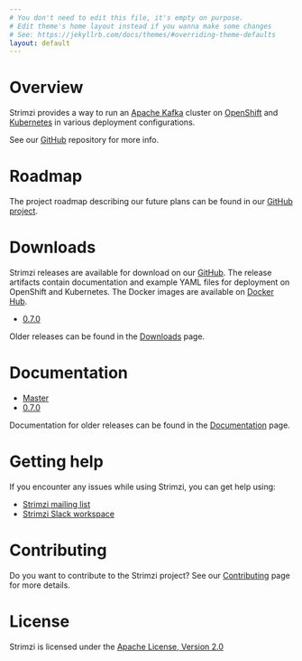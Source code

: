 ```yaml
---
# You don't need to edit this file, it's empty on purpose.
# Edit theme's home layout instead if you wanna make some changes
# See: https://jekyllrb.com/docs/themes/#overriding-theme-defaults
layout: default
---
```


# Overview

Strimzi provides a way to run an [Apache Kafka](https://kafka.apache.org/) cluster on [OpenShift](https://www.openshift.org/) and [Kubernetes](https://kubernetes.io/) in various deployment configurations.

See our [GitHub](http://github.com/strimzi) repository for more info.

# Roadmap

The project roadmap describing our future plans can be found in our [GitHub project](https://github.com/strimzi/strimzi-kafka-operator/projects/1).

# Downloads

Strimzi releases are available for download on our [GitHub](https://github.com/strimzi/strimzi-kafka-operator). The release artifacts
contain documentation and example YAML files for deployment on OpenShift and Kubernetes. The Docker images are
available on [Docker Hub](https://hub.docker.com/u/strimzi/).

* [0.7.0](https://github.com/strimzi/strimzi-kafka-operator/releases/tag/0.7.0)

Older releases can be found in the [Downloads](/downloads) page.

# Documentation

* [Master](/docs/master/)
* [0.7.0](/docs/0.7.0/)

Documentation for older releases can be found in the [Documentation](/documentation) page.

# Getting help

If you encounter any issues while using Strimzi, you can get help using:

* [Strimzi mailing list](https://www.redhat.com/mailman/listinfo/strimzi)
* [Strimzi Slack workspace](https://join.slack.com/t/strimzi/shared_invite/enQtMzU2Mjk3NTgxMzE5LTYyMTUwMGNlMDQwMzBhOGI4YmY4MjhiMDgyNjA5OTk2MTFiYjc4M2Q3NGU1YTFjOWRiMzM2NGMwNDUwMjBlNDY)

# Contributing

Do you want to contribute to the Strimzi project?
See our [Contributing](/contributing) page for more details.

# License

Strimzi is licensed under the [Apache License, Version 2.0](/LICENSE)
